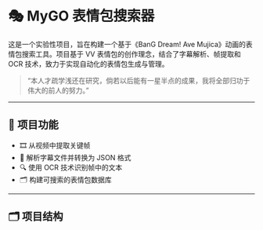 # 🎭 MyGO 表情包搜索器

这是一个实验性项目，旨在构建一个基于《BanG Dream! Ave Mujica》动画的表情包搜索工具。项目基于 VV 表情包的创作理念，结合了字幕解析、帧提取和 OCR 技术，致力于实现自动化的表情包生成与管理。

> “本人才疏学浅还在研究，倘若以后能有一星半点的成果，我将全部归功于伟大的前人的努力。”

---

## 🧩 项目功能

- 🎞️ 从视频中提取关键帧
- 📝 解析字幕文件并转换为 JSON 格式
- 🔍 使用 OCR 技术识别帧中的文本
- 🗂️ 构建可搜索的表情包数据库

---

## 🗂️ 项目结构

